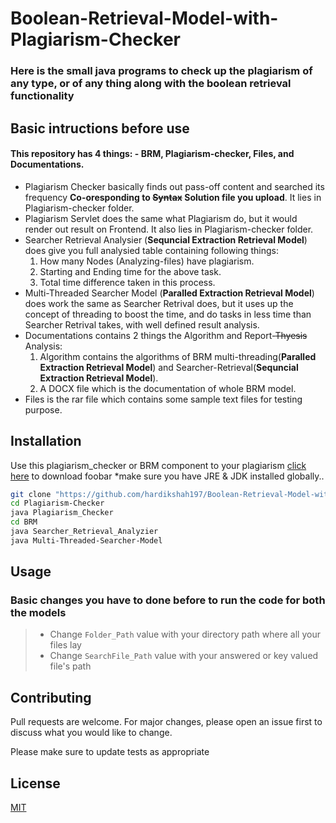# Boolean-Retrieval-Model-with-Plagiarism-Checker
### Here is the small java programs to check up the plagiarism of any type, or of any thing along with the boolean retrieval functionality

## Basic intructions before use

#### This repository has 4 things: - BRM, Plagiarism-checker, Files, and Documentations.
- Plagiarism Checker basically finds out pass-off content and searched its frequency **Co-oresponding to ~~Syntax~~ Solution file you upload**. It lies in Plagiarism-checker folder.
- Plagiarism Servlet does the same what Plagiarism do, but it would render out result on Frontend. It also lies in Plagiarism-checker folder.
- Searcher Retrieval Analysier (**Sequncial Extraction Retrieval Model**) does give you full analysied table containing following things:
  1. How many Nodes (Analyzing-files) have plagiarism.
  2. Starting and Ending time for the above task.
  3. Total time difference taken in this process.
- Multi-Threaded Searcher Model (**Paralled Extraction Retrieval Model**) does work the same as Searcher Retrival does, but it uses up the concept of threading to boost the time, and do tasks in less time than Searcher Retrival takes, with well defined result analysis.
- Documentations contains 2 things the Algorithm and Report-~~Thyesis~~ Analysis:
  1. Algorithm contains the algorithms of BRM multi-threading(**Paralled Extraction Retrieval Model**) and Searcher-Retrieval(**Sequncial Extraction Retrieval Model**).
  2. A DOCX file which is the documentation of whole BRM model. 
- Files is the rar file which contains some sample text files for testing purpose.

## Installation

Use this plagiarism_checker or BRM component to your plagiarism [click here](https://github.com/hardikshah197/Boolean-Retrieval-Model-with-Plagiarism-Checker.git) to download foobar *make sure you have JRE & JDK installed globally..

```bash
git clone "https://github.com/hardikshah197/Boolean-Retrieval-Model-with-Plagiarism-Checker.git"
cd Plagiarism-Checker
java Plagiarism_Checker
cd BRM
java Searcher_Retrieval_Analyzier
java Multi-Threaded-Searcher-Model
```

## Usage
### Basic changes you have to done before to run the code for both the models
> - Change `Folder_Path` value with your directory path where all your files lay
> - Change `SearchFile_Path` value with your answered or key valued file's path


## Contributing
Pull requests are welcome. For major changes, please open an issue first to discuss what you would like to change.

Please make sure to update tests as appropriate

## License
[MIT](https://choosealicense.com/licenses/mit/)
